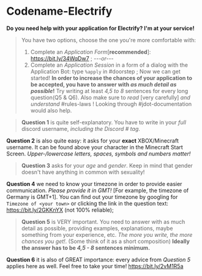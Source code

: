 # Codename-Electrify
**Do you need help with your application for Electrify? I'm at your service!**
> You have two options, choose the one you're more comfortable with:
> 1) Complete an *Application Form*[__recommended__]: https://bit.ly/34WqDw7 ;
> *---or---*
> 2) Complete an *Application Session* in a form of a dialog with the Application Bot: type `%apply` in #doorstep ;
Now we can get started! __In order to increase the chances of your application to be accepted, you have to answer with *as much detail as possible*!__ Try writing at least *4,5 to 8* sentences for every long question(Q5 & Q6). Also make sure to *read* [very carefully] *and understand* #rules-laws ! Looking through #jdot-documentation would also help.

> **Question 1** 
is quite self-explanatory. You have to write in your *full* discord username, *including the Discord # tag*.

**Question 2** 
is also quite easy: it asks for your __exact__ XBOX/Minecraft username. It can be found above your character in the Minecraft Start Screen. *Upper-/lowercase letters, spaces, symbols and numbers matter!*

> **Question 3** 
asks for your *age* and *gender*. Keep in mind that gender doesn't have anything in common with sexuality!

**Question 4** 
we need to know your timezone in order to provide easier communication. *Please provide it in GMT!* [For example, the timezone of Germany is GMT+1]. You can find out your timezone by googling for  `Timezone of <your town>` or clicking the link in the question text: https://bit.ly/2GKKnYX (not 100% reliable);

> **Question 5** 
is VERY important. You need to answer with as much detail as possible, providing examples, explanations, maybe something from your experience, etc. *The more you write, the more chances you get!*. (Some think of it as a short composition) __Ideally the answer has to be *4,5 - 8* sentences minimum.__

**Question 6** 
it is also of GREAT importance: every advice from *Question 5* applies here as well. Feel free to take your time! https://bit.ly/2vM1R5a
